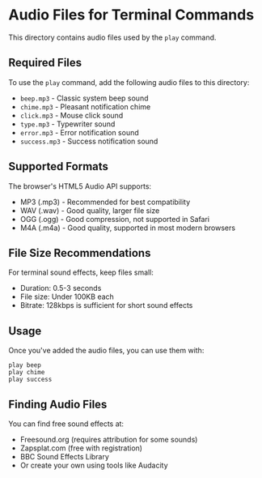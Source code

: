 # Audio Files for Terminal Commands

This directory contains audio files used by the `play` command.

## Required Files

To use the `play` command, add the following audio files to this directory:

- `beep.mp3` - Classic system beep sound
- `chime.mp3` - Pleasant notification chime
- `click.mp3` - Mouse click sound
- `type.mp3` - Typewriter sound
- `error.mp3` - Error notification sound
- `success.mp3` - Success notification sound

## Supported Formats

The browser's HTML5 Audio API supports:
- MP3 (.mp3) - Recommended for best compatibility
- WAV (.wav) - Good quality, larger file size
- OGG (.ogg) - Good compression, not supported in Safari
- M4A (.m4a) - Good quality, supported in most modern browsers

## File Size Recommendations

For terminal sound effects, keep files small:
- Duration: 0.5-3 seconds
- File size: Under 100KB each
- Bitrate: 128kbps is sufficient for short sound effects

## Usage

Once you've added the audio files, you can use them with:

```
play beep
play chime
play success
```

## Finding Audio Files

You can find free sound effects at:
- Freesound.org (requires attribution for some sounds)
- Zapsplat.com (free with registration)
- BBC Sound Effects Library
- Or create your own using tools like Audacity
